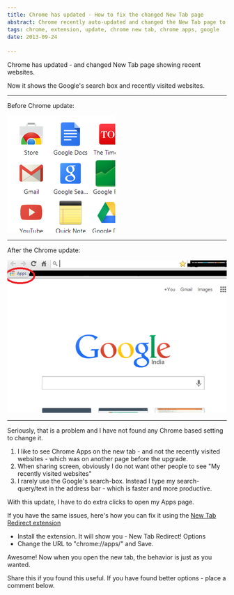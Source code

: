 ```yaml
---
title: Chrome has updated - How to fix the changed New Tab page
abstract: Chrome recently auto-updated and changed the New Tab page to show Google Search box and recent websites. Just like me, you may not like it - read further on how to fix it via an extension
tags: chrome, extension, update, chrome new tab, chrome apps, google
date: 2013-09-24

---
```


Chrome has updated - and changed New Tab page showing recent websites.

Now it shows the Google's search box and recently visited websites.

---

Before Chrome update:

<img src="images/chrome-new-tab-before-update.png" alt="Chrome New Tab Before Update" title="Chrome New Tab Before Update" class="dropShadow" />


---


After the Chrome update: 

<img src="images/chrome-update-new-apps-icon.png" alt="Chrome New Tab After Update" title="Chrome New Tab after Update" class="dropShadow" />


---


Seriously, that is a problem and I have not found any Chrome based setting to change it.

1. I like to see Chrome Apps on the new tab - and not the recently visited websites - which was on another page before the upgrade.
2. When sharing screen, obviously I do not want other people to see "My recently visited websites"
3. I rarely use the Google's search-box. Instead I type my search-query/text in the address bar - which is faster and more productive.

With this update, I have to do extra clicks to open my Apps page. 


If you have the same issues, here's how you can fix it using the [New Tab Redirect extension](https://chrome.google.com/webstore/detail/new-tab-redirect/icpgjfneehieebagbmdbhnlpiopdcmna)

* Install the extension. It will show you -  New Tab Redirect! Options
* Change the URL to "chrome://apps/" and Save.

Awesome! Now when you open the new tab, the behavior is just as you wanted.

Share this if you found this useful. If you have found better options - place a comment below.

